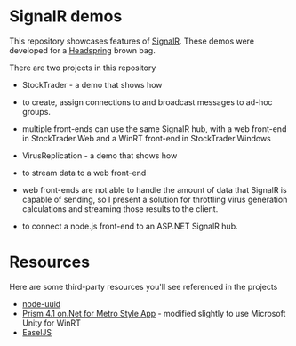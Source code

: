 SignalR demos
=============

This repository showcases features of [SignalR](http://www.signlar.net).  These demos were developed for a [Headspring](http://www.headspring.com) brown bag.

There are two projects in this repository

- StockTrader - a demo that shows how
 - to create, assign connections to and broadcast messages to ad-hoc groups.
 - multiple front-ends can use the same SignalR hub, with a web front-end in StockTrader.Web and a WinRT front-end in StockTrader.Windows

- VirusReplication - a demo that shows how
 - to stream data to a web front-end
 - web front-ends are not able to handle the amount of data that SignalR is capable of sending, so I present a solution for throttling virus generation calculations and streaming those results to the client.
  - to connect a node.js front-end to an ASP.NET SignalR hub.
  
Resources
=============
  
Here are some third-party resources you'll see referenced in the projects

- [node-uuid](https://github.com/broofa/node-uuid)
- [Prism 4.1 on.Net for Metro Style App](http://metroprism.codeplex.com/) - modified slightly to use Microsoft Unity for WinRT
- [EaselJS](http://www.createjs.com/EaselJS)
